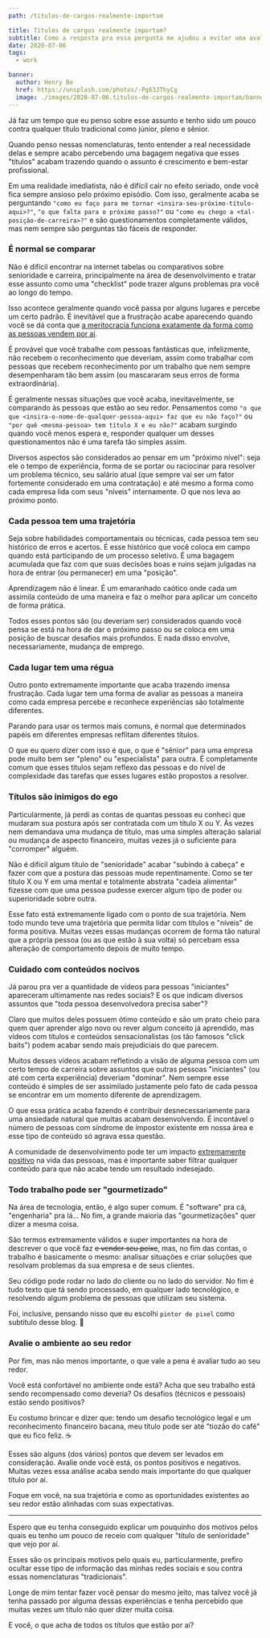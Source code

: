```yaml
---
path: /titulos-de-cargos-realmente-importam

title: Títulos de cargos realmente importam?
subtitle: Como a resposta pra essa pergunta me ajudou a evitar uma avalanche de ansiedade e a focar no que realmente importa
date: 2020-07-06
tags:
  - work

banner:
  author: Henry Be
  href: https://unsplash.com/photos/-Pg63JThyCg
  image: ./images/2020-07-06.titulos-de-cargos-realmente-importam/banner.jpg
---
```


Já faz um tempo que eu penso sobre esse assunto e tenho sido um pouco contra qualquer título tradicional como júnior, pleno e sênior.

Quando penso nessas nomenclaturas, tento entender a real necessidade delas e sempre acabo percebendo uma bagagem negativa que esses "títulos" acabam trazendo quando o assunto é crescimento e bem-estar profissional.

Em uma realidade imediatista, não é difícil cair no efeito seriado, onde você fica sempre ansioso pelo próximo episódio. Com isso, geralmente acaba se perguntando `"como eu faço para me tornar <insira-seu-próximo-título-aqui>?"`, `"o que falta para o próximo passo?"` ou `"como eu chego a <tal-posição-de-carreira>?"` e são questionamentos completamente válidos, mas nem sempre são perguntas tão fáceis de responder.

### É normal se comparar

Não é difícil encontrar na internet tabelas ou comparativos sobre senioridade e carreira, principalmente na área de desenvolvimento e tratar esse assunto como uma "checklist" pode trazer alguns problemas pra você ao longo do tempo.

Isso acontece geralmente quando você passa por alguns lugares e percebe um certo padrão. É inevitável que a frustração acabe aparecendo quando você se dá conta que [a meritocracia funciona exatamente da forma como as pessoas vendem por ai](https://www.youtube.com/watch?v=YINTTVjBrY4).

É provável que você trabalhe com pessoas fantásticas que, infelizmente, não recebem o reconhecimento que deveriam, assim como trabalhar com pessoas que recebem reconhecimento por um trabalho que nem sempre desempenharam tão bem assim (ou mascararam seus erros de forma extraordinária).

É geralmente nessas situações que você acaba, inevitavelmente, se comparando às pessoas que estão ao seu redor. Pensamentos como `"o que que <insira-o-nome-de-qualquer-pessoa-aqui> faz que eu não faço?"` ou `"por quê <mesma-pessoa> tem título X e eu não?"` acabam surgindo quando você menos espera e, responder qualquer um desses questionamentos não é uma tarefa tão simples assim.

Diversos aspectos são considerados ao pensar em um "próximo nível": seja ele o tempo de experiência, forma de se portar ou raciocinar para resolver um problema técnico, seu salário atual (que sempre vai ser um fator fortemente considerado em uma contratação) e até mesmo a forma como cada empresa lida com seus "níveis" internamente. O que nos leva ao próximo ponto.

### Cada pessoa tem uma trajetória

Seja sobre habilidades comportamentais ou técnicas, cada pessoa tem seu histórico de erros e acertos. É esse histórico que você coloca em campo quando está participando de um processo seletivo. É uma bagagem acumulada que faz com que suas decisões boas e ruins sejam julgadas na hora de entrar (ou permanecer) em uma "posição".

Aprendizagem não é linear. É um emaranhado caótico onde cada um assimila conteúdo de uma maneira e faz o melhor para aplicar um conceito de forma prática.

Todos esses pontos são (ou deveriam ser) considerados quando você pensa se está na hora de dar o próximo passo ou se coloca em uma posição de buscar desafios mais profundos. E nada disso envolve, necessariamente, mudança de emprego.

### Cada lugar tem uma régua

Outro ponto extremamente importante que acaba trazendo imensa frustração. Cada lugar tem uma forma de avaliar as pessoas a maneira como cada empresa percebe e reconhece experiências são totalmente diferentes.

Parando para usar os termos mais comuns, é normal que determinados papéis em diferentes empresas reflitam diferentes títulos.

O que eu quero dizer com isso é que, o que é "sênior" para uma empresa pode muito bem ser "pleno" ou "especialista" para outra. É completamente comum que esses títulos sejam reflexo das pessoas e do nível de complexidade das tarefas que esses lugares estão propostos a resolver.

### Títulos são inimigos do ego

Particularmente, já perdi as contas de quantas pessoas eu conheci que mudaram sua postura após ser contratada com um título X ou Y. Às vezes nem demandava uma mudança de título, mas uma simples alteração salarial ou mudança de aspecto financeiro, muitas vezes já o suficiente para "corromper" alguém.

Não é difícil algum título de "senioridade" acabar "subindo à cabeça" e fazer com que a postura das pessoas mude repentinamente. Como se ter título X ou Y em uma mental e totalmente abstrata "cadeia alimentar" fizesse com que uma pessoa pudesse exercer algum tipo de poder ou superioridade sobre outra.

Esse fato está extremamente ligado com o ponto de sua trajetória. Nem todo mundo teve uma trajetória que permita lidar com títulos e "níveis" de forma positiva. Muitas vezes essas mudanças ocorrem de forma tão natural que a própria pessoa (ou as que estão à sua volta) só percebam essa alteração de comportamento depois de muito tempo.

### Cuidado com conteúdos nocivos

Já parou pra ver a quantidade de vídeos para pessoas "iniciantes" apareceram ultimamente nas redes sociais? E os que indicam diversos assuntos que "toda pessoa desenvolvedora precisa saber"?

Claro que muitos deles possuem ótimo conteúdo e são um prato cheio para quem quer aprender algo novo ou rever algum conceito já aprendido, mas vídeos com títulos e conteúdos sensacionalistas (os tão famosos "click baits") podem acabar sendo mais prejudiciais do que parecem.

Muitos desses vídeos acabam refletindo a visão de alguma pessoa com um certo tempo de carreira sobre assuntos que outras pessoas "iniciantes" (ou até com certa experiência) deveriam "dominar". Nem sempre esse conteúdo é simples de ser assimilado justamente pelo fato de cada pessoa se encontrar em um momento diferente de aprendizagem.

O que essa prática acaba fazendo é contribuir desnecessariamente para uma ansiedade natural que muitas acabam desenvolvendo. É incontável o número de pessoas com síndrome de ímpostor existente em nossa área e esse tipo de conteúdo só agrava essa questão.

A comunidade de desenvolvimento pode ter um impacto [extremamente positivo](https://www.youtube.com/watch?v=yveyngN-UJs) na vida das pessoas, mas é importante saber filtrar qualquer conteúdo para que não acabe tendo um resultado indesejado.

### Todo trabalho pode ser "gourmetizado"

Na área de tecnologia, então, é algo super comum. É "software" pra cá, "engenharia" pra lá... No fim, a grande maioria das "gourmetizações" quer dizer a mesma coisa.

São termos extremamente válidos e super importantes na hora de descrever o que você faz ~~e vender seu peixe~~, mas, no fim das contas, o trabalho é basicamente o mesmo: analisar situações e criar soluções que resolvam problemas da sua empresa e de seus clientes.

Seu código pode rodar no lado do cliente ou no lado do servidor. No fim é tudo texto que tá sendo processado, em qualquer lado tecnológico, e resolvendo algum problema de pessoas que utilizam seu sistema.

Foi, inclusive, pensando nisso que eu escolhi `pintor de pixel` como subtítulo desse blog. 🙂

### Avalie o ambiente ao seu redor

Por fim, mas não menos importante, o que vale a pena é avaliar tudo ao seu redor.

Você está confortável no ambiente onde está? Acha que seu trabalho está sendo recompensado como deveria? Os desafios (técnicos e pessoais) estão sendo positivos?

Eu costumo brincar e dizer que: tendo um desafio tecnológico legal e um reconhecimento financeiro bacana, meu título pode ser até "tiozão do café" que eu fico feliz. ☕️

Esses são alguns (dos vários) pontos que devem ser levados em consideração. Avalie onde você está, os pontos positivos e negativos. Muitas vezes essa análise acaba sendo mais importante do que qualquer título por aí.

Foque em você, na sua trajetória e como as oportunidades existentes ao seu redor estão alinhadas com suas expectativas.

---

Espero que eu tenha conseguido explicar um pouquinho dos motivos pelos quais eu tenho um pouco de receio com qualquer "título de senioridade" que vejo por aí.

Esses são os principais motivos pelo quais eu, particularmente, prefiro ocultar esse tipo de informação das minhas redes sociais e sou contra essas nomenclaturas "tradicionais".

Longe de mim tentar fazer você pensar do mesmo jeito, mas talvez você já tenha passado por alguma dessas experiências e tenha percebido que muitas vezes um título não quer dizer muita coisa.

E você, o que acha de todos os títulos que estão por ai?
